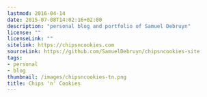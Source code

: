 ```yaml
---
lastmod: 2016-04-14
date: 2015-07-08T14:02:16+02:00
description: "personal blog and portfolio of Samuel Debruyn"
license: ""
licenseLink: ""
sitelink: https://chipsncookies.com
sourceLink: https://github.com/SamuelDebruyn/chipsncookies-site
tags:
- personal
- blog
thumbnail: /images/chipsncookies-tn.png
title: Chips 'n' Cookies
---
```


